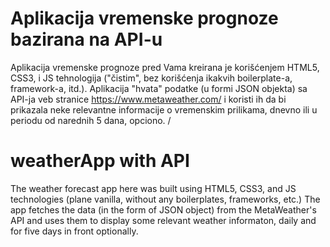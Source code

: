# Aplikacija vremenske prognoze bazirana na API-u

Aplikacija vremenske prognoze pred Vama kreirana je korišćenjem HTML5, CSS3, i JS tehnologija ("čistim", bez korišćenja ikakvih boilerplate-a, framework-a, itd.). Aplikacija "hvata" podatke (u formi JSON objekta) sa API-ja veb stranice https://www.metaweather.com/ i koristi ih da bi prikazala neke relevantne informacije o vremenskim prilikama, dnevno ili u periodu od narednih 5 dana, opciono.
/
# weatherApp with API

The weather forecast app here was built using HTML5, CSS3, and JS technologies (plane vanilla, without any boilerplates, frameworks, etc.)
The app fetches the data (in the form of JSON object) from the MetaWeather's API and uses them to display some relevant weather informaton, daily and for five days in front optionally.
